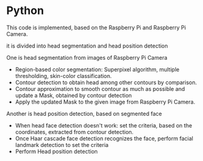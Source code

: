 # Python

This code is implemented, based on the Raspberry Pi and Raspberry Pi Camera.

it is divided into head segmentation and head position detection 

One is head segmentation from images of Raspberry Pi Camera
- Region-based color segmentation: Superpixel algorithm, multiple thresholding, skin-color classification.
- Contour detection to obtain head among other contours by comparison.
- Contour approximation to smooth contour as much as possible and update a Mask, obtained by contour detection
- Apply the updated Mask to the given image from Raspberry Pi Camera.

Another is head position detection, based on segmented face
- When head face detection doesn't work: set the criteria, based on the coordinates, extracted from contour detection.
- Once Haar cascade face detection recognizes the face, perform facial landmark detection to set the criteria
- Perform Head position detection 

